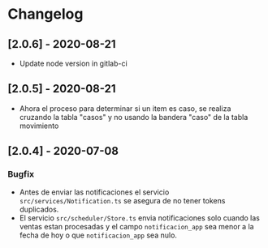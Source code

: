 # Changelog

## [2.0.6] - 2020-08-21
- Update node version in gitlab-ci

## [2.0.5] - 2020-08-21
- Ahora el proceso para determinar si un item es caso, se realiza cruzando la tabla "casos" y no usando la bandera "caso" de la
  tabla movimiento

## [2.0.4] - 2020-07-08

### Bugfix
- Antes de enviar las notificaciones el servicio `src/services/Notification.ts` se asegura de no tener tokens duplicados.
- El servicio `src/scheduler/Store.ts` envia notificaciones solo cuando las ventas estan procesadas y el campo `notificacion_app` sea menor a la fecha de hoy o que `notificacion_app` sea nulo.